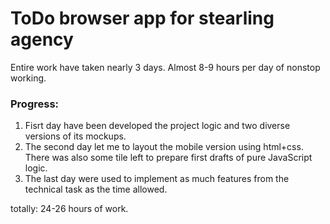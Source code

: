 # ToDo browser app for stearling agency

Entire work have taken nearly 3 days.
Almost 8-9 hours per day of nonstop working.

### Progress:
1.   Fisrt day have been developed the project logic and two diverse versions of its mockups.
2.   The second day let me to layout the mobile version using html+css. There was also some tile left to prepare first drafts of pure JavaScript logic.
3.   The last day were used to implement as much features from the technical task as the time allowed.

totally: 24-26 hours of work.
